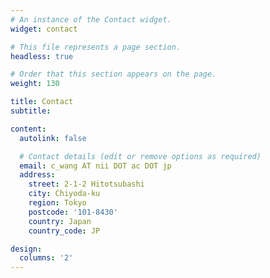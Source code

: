 ```yaml
---
# An instance of the Contact widget.
widget: contact

# This file represents a page section.
headless: true

# Order that this section appears on the page.
weight: 130

title: Contact
subtitle:

content:
  autolink: false

  # Contact details (edit or remove options as required)
  email: c_wang AT nii DOT ac DOT jp
  address: 
    street: 2-1-2 Hitotsubashi 
    city: Chiyoda-ku
    region: Tokyo
    postcode: '101-8430'
    country: Japan
    country_code: JP

design:
  columns: '2'
---
```

